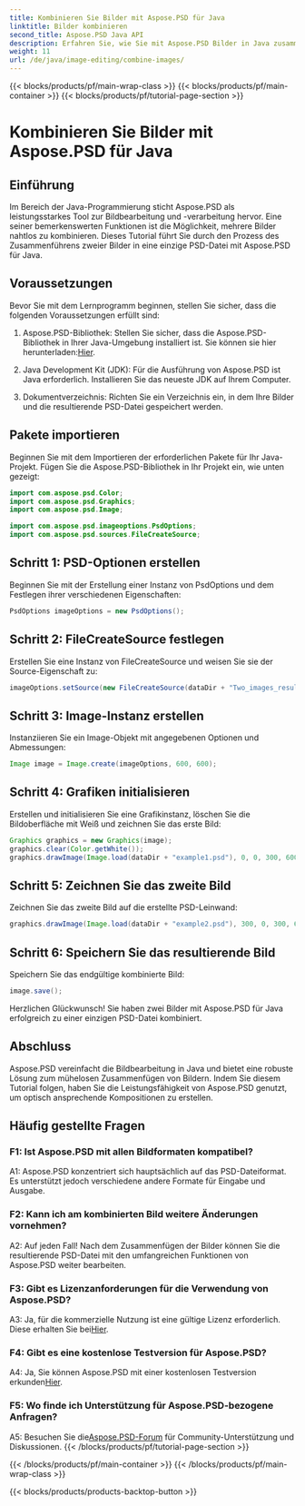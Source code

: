 ```yaml
---
title: Kombinieren Sie Bilder mit Aspose.PSD für Java
linktitle: Bilder kombinieren
second_title: Aspose.PSD Java API
description: Erfahren Sie, wie Sie mit Aspose.PSD Bilder in Java zusammenführen. Folgen Sie unserer Schritt-für-Schritt-Anleitung zur nahtlosen Bildkombination.
weight: 11
url: /de/java/image-editing/combine-images/
---
```


{{< blocks/products/pf/main-wrap-class >}}
{{< blocks/products/pf/main-container >}}
{{< blocks/products/pf/tutorial-page-section >}}

# Kombinieren Sie Bilder mit Aspose.PSD für Java

## Einführung

Im Bereich der Java-Programmierung sticht Aspose.PSD als leistungsstarkes Tool zur Bildbearbeitung und -verarbeitung hervor. Eine seiner bemerkenswerten Funktionen ist die Möglichkeit, mehrere Bilder nahtlos zu kombinieren. Dieses Tutorial führt Sie durch den Prozess des Zusammenführens zweier Bilder in eine einzige PSD-Datei mit Aspose.PSD für Java.

## Voraussetzungen

Bevor Sie mit dem Lernprogramm beginnen, stellen Sie sicher, dass die folgenden Voraussetzungen erfüllt sind:

1.  Aspose.PSD-Bibliothek: Stellen Sie sicher, dass die Aspose.PSD-Bibliothek in Ihrer Java-Umgebung installiert ist. Sie können sie hier herunterladen:[Hier](https://releases.aspose.com/psd/java/).

2. Java Development Kit (JDK): Für die Ausführung von Aspose.PSD ist Java erforderlich. Installieren Sie das neueste JDK auf Ihrem Computer.

3. Dokumentverzeichnis: Richten Sie ein Verzeichnis ein, in dem Ihre Bilder und die resultierende PSD-Datei gespeichert werden.

## Pakete importieren

Beginnen Sie mit dem Importieren der erforderlichen Pakete für Ihr Java-Projekt. Fügen Sie die Aspose.PSD-Bibliothek in Ihr Projekt ein, wie unten gezeigt:

```java
import com.aspose.psd.Color;
import com.aspose.psd.Graphics;
import com.aspose.psd.Image;

import com.aspose.psd.imageoptions.PsdOptions;
import com.aspose.psd.sources.FileCreateSource;
```

## Schritt 1: PSD-Optionen erstellen

Beginnen Sie mit der Erstellung einer Instanz von PsdOptions und dem Festlegen ihrer verschiedenen Eigenschaften:

```java
PsdOptions imageOptions = new PsdOptions();
```

## Schritt 2: FileCreateSource festlegen

Erstellen Sie eine Instanz von FileCreateSource und weisen Sie sie der Source-Eigenschaft zu:

```java
imageOptions.setSource(new FileCreateSource(dataDir + "Two_images_result_out.psd", false));
```

## Schritt 3: Image-Instanz erstellen

Instanziieren Sie ein Image-Objekt mit angegebenen Optionen und Abmessungen:

```java
Image image = Image.create(imageOptions, 600, 600);
```

## Schritt 4: Grafiken initialisieren

Erstellen und initialisieren Sie eine Grafikinstanz, löschen Sie die Bildoberfläche mit Weiß und zeichnen Sie das erste Bild:

```java
Graphics graphics = new Graphics(image);
graphics.clear(Color.getWhite());
graphics.drawImage(Image.load(dataDir + "example1.psd"), 0, 0, 300, 600);
```

## Schritt 5: Zeichnen Sie das zweite Bild

Zeichnen Sie das zweite Bild auf die erstellte PSD-Leinwand:

```java
graphics.drawImage(Image.load(dataDir + "example2.psd"), 300, 0, 300, 600);
```

## Schritt 6: Speichern Sie das resultierende Bild

Speichern Sie das endgültige kombinierte Bild:

```java
image.save();
```

Herzlichen Glückwunsch! Sie haben zwei Bilder mit Aspose.PSD für Java erfolgreich zu einer einzigen PSD-Datei kombiniert.

## Abschluss

Aspose.PSD vereinfacht die Bildbearbeitung in Java und bietet eine robuste Lösung zum mühelosen Zusammenfügen von Bildern. Indem Sie diesem Tutorial folgen, haben Sie die Leistungsfähigkeit von Aspose.PSD genutzt, um optisch ansprechende Kompositionen zu erstellen.

## Häufig gestellte Fragen

### F1: Ist Aspose.PSD mit allen Bildformaten kompatibel?

A1: Aspose.PSD konzentriert sich hauptsächlich auf das PSD-Dateiformat. Es unterstützt jedoch verschiedene andere Formate für Eingabe und Ausgabe.

### F2: Kann ich am kombinierten Bild weitere Änderungen vornehmen?

A2: Auf jeden Fall! Nach dem Zusammenfügen der Bilder können Sie die resultierende PSD-Datei mit den umfangreichen Funktionen von Aspose.PSD weiter bearbeiten.

### F3: Gibt es Lizenzanforderungen für die Verwendung von Aspose.PSD?

 A3: Ja, für die kommerzielle Nutzung ist eine gültige Lizenz erforderlich. Diese erhalten Sie bei[Hier](https://purchase.aspose.com/buy).

### F4: Gibt es eine kostenlose Testversion für Aspose.PSD?

 A4: Ja, Sie können Aspose.PSD mit einer kostenlosen Testversion erkunden[Hier](https://releases.aspose.com/).

### F5: Wo finde ich Unterstützung für Aspose.PSD-bezogene Anfragen?

 A5: Besuchen Sie die[Aspose.PSD-Forum](https://forum.aspose.com/c/psd/34) für Community-Unterstützung und Diskussionen.
{{< /blocks/products/pf/tutorial-page-section >}}

{{< /blocks/products/pf/main-container >}}
{{< /blocks/products/pf/main-wrap-class >}}

{{< blocks/products/products-backtop-button >}}
